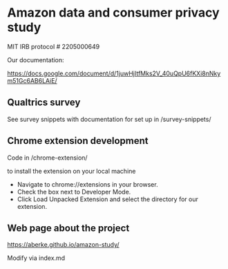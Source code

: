 # Amazon data and consumer privacy study

MIT IRB protocol # 2205000649


Our documentation:

https://docs.google.com/document/d/1juwHjItfMks2V_40uQpU6fKXi8nNkym51Gc6AB6LAiE/

## Qualtrics survey

See survey snippets with documentation for set up in /survey-snippets/


## Chrome extension development

Code in /chrome-extension/

to install the extension on your local machine

- Navigate to chrome://extensions in your browser.
- Check the box next to Developer Mode.
- Click Load Unpacked Extension and select the directory for our extension.

## Web page about the project

https://aberke.github.io/amazon-study/

Modify via index.md
